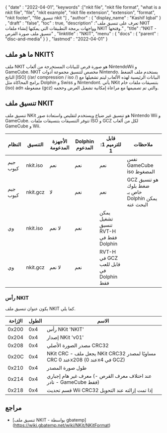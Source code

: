 {
  "date" : "2022-04-01",
  "keywords" :["nkit file", "nkit file format", "what is a nkit file", "file", "nkit example", "nkit file extension", "extension", "format", "nkit footer", "file تنسيق nkit "] ,
  "author" : {
    "display_name" : "Kashif Iqbal"
} ,
  "draft" : "false",
   "toc" : true,
  "description" :"تعرف على تنسيق ملف NKIT وواجهات برمجة التطبيقات التي يمكنها إنشاء ملفات NKIT وفتحها." ,
  "title" :"NKIT - تنسيق ملف صورة القرص" ,
  "linktitle" : "NKIT",
  "menu" : {
    "docs" : {
      "parent" : "disc-and-media"
}
} ,
  "lastmod" : "2022-04-01"
}

## ما هو ملف NKIT؟

ملف NKIT هو صورة قرص للبيانات المستخرجة من ألعاب NintendoWii و GameCube. NKIT مخصص لتنسيق مجموعة أدوات Nintendo. يستخدم ملف الضغط الناتج [ISO] (/ar/ compression / iso /) البيانات الرئيسية لهذه الألعاب ليتم تشغيلها مع برامج المحاكاة مثل Dolphin و Swiss و Nintendont. يأتي NKit بتنسيقات ملفات خام (iso) adn مضغوطة (gcz) والتي تم تصميمها مع مراعاة إمكانية تشغيل العرض وحجمه.

## تنسيق ملف NKIT

تنسيق ملف NKit هو تنسيق غير ضياع ويستخدم لتقليص واستعادة صور Nintendo Wii و GameCube. تتوفر التنسيقات بتنسيقات ملفات ISO و GCZ لكل من ألعاب GameCube و Wii.

| النظام | التنسيق | الأجهزة المدعومة | Dolphin المدعوم | قابل للترميم 1: 1 | ملاحظات |
---|---|---|---|---|---|
| جيم كيوب | nkit.iso | نعم | نعم | نعم | نفس GameCube iso المضغوط |
| جيم كيوب | nkit.gcz | لا | نعم | نعم | GCZ هو تنسيق ضغط بلوك خاص بـ Dolphin يمكن البحث عنه |
| وي | nkit.iso | لا نعم | نعم | يمكن تشغيل تنسيق RVT-H فقط في Dolphin |
| وي | nkit.gcz | لا نعم | نعم | RVT-H في GCZ قابل للعب في Dolphin فقط |

### رأس NKIT

يكون عنوان تنسيق ملف NKIT كما يلي.

| الإزاحة | الطول | الاسم |
---|---|---|
| 0x200 | 0x4 | رأس NKit 'NKIT' |
| 0x204 | 0x4 | إصدار NKit 'v01' |
| 0x208 | 0x4 | مصدر الصورة الأصلي CRC32 |
| 0x20C | 0x4 | NKit CRC - يجعل ملف NKit CRC32 مساويًا لمصدر CRC عند 0x208 (عند 0x4 في GCZ) |
| 0x210 | 0x4 | طول صورة المصدر |
| 0x214 | 0x4 | معرف غير هام إجباري (عند اختلاف معرف القرص - نادر - GameCube فقط) |
| 0x218 | 0x4 | قسم تحديث Wii CRC32 إذا تمت إزالته عند التحويل |

## مراجع ##

* [تنسيق ملف NKIT - بواسطة gbatemp] (https://wiki.gbatemp.net/wiki/NKit/NKitFormat)

